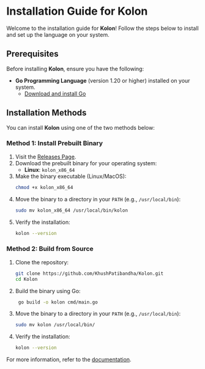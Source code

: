 # Installation Guide for Kolon

Welcome to the installation guide for **Kolon**! Follow the steps below to install and set up the language on your system.

## Prerequisites

Before installing **Kolon**, ensure you have the following:

- **Go Programming Language** (version 1.20 or higher) installed on your system.
  - [Download and install Go](https://golang.org/dl/)

## Installation Methods

You can install **Kolon** using one of the two methods below:

### Method 1: Install Prebuilt Binary

1. Visit the [Releases Page](https://github.com/KhushPatibandha/Kolon/releases).
2. Download the prebuilt binary for your operating system:
   - **Linux**: `kolon_x86_64`
3. Make the binary executable (Linux/MacOS):
   ```bash
   chmod +x kolon_x86_64
   ```
4. Move the binary to a directory in your `PATH` (e.g., `/usr/local/bin`):
   ```bash
   sudo mv kolon_x86_64 /usr/local/bin/kolon
   ```
5. Verify the installation:
   ```bash
   kolon --version
   ```

### Method 2: Build from Source

1. Clone the repository:
   ```bash
   git clone https://github.com/KhushPatibandha/Kolon.git
   cd Kolon
   ```
2. Build the binary using Go:
   ```bash
    go build -o kolon cmd/main.go
   ```
3. Move the binary to a directory in your `PATH` (e.g., `/usr/local/bin`):
   ```bash
   sudo mv kolon /usr/local/bin/
   ```
4. Verify the installation:
   ```bash
   kolon --version
   ```

For more information, refer to the [documentation](https://github.com/KhushPatibandha/Kolon/blob/main/docs/docs.md).
